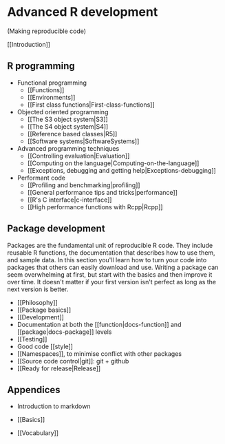 # Advanced R development
(Making reproducible code)

[[Introduction]]

## R programming

* Functional programming
  * [[Functions]]
  * [[Environments]]
  * [[First class functions|First-class-functions]]
* Objected oriented programming
  * [[The S3 object system|S3]]
  * [[The S4 object system|S4]]
  * [[Reference based classes|R5]]
  * [[Software systems|SoftwareSystems]]
* Advanced programming techniques
  * [[Controlling evaluation|Evaluation]]
  * [[Computing on the language|Computing-on-the-language]]
  * [[Exceptions, debugging and getting help|Exceptions-debugging]]
* Performant code
  * [[Profiling and benchmarking|profiling]]
  * [[General performance tips and tricks|performance]]
  * [[R's C interface|c-interface]]
  * [[High performance functions with Rcpp|Rcpp]]

## Package development

Packages are the fundamental unit of reproducible R code. They include reusable R functions, the documentation that describes how to use them, and sample data. In this section you'll learn how to turn your code into packages that others can easily download and use. Writing a package can seem overwhelming at first, but start with the basics and then improve it over time. It doesn't matter if your first version isn't perfect as long as the next version is better.

  * [[Philosophy]]
  * [[Package basics]]
  * [[Development]]
  * Documentation at both the [[function|docs-function]] and
    [[package|docs-package]] levels
  * [[Testing]]
  * Good code [[style]]
  * [[Namespaces]], to minimise conflict with other packages
  * [[Source code control|git]]: git + github
  * [[Ready for release|Release]]

## Appendices

* Introduction to markdown
* [[Basics]]
* [[Vocabulary]]

  [lang-def]:http://cran.r-project.org/doc/manuals/R-lang.html
  [r-ext]:http://cran.r-project.org/doc/manuals/R-exts.html
